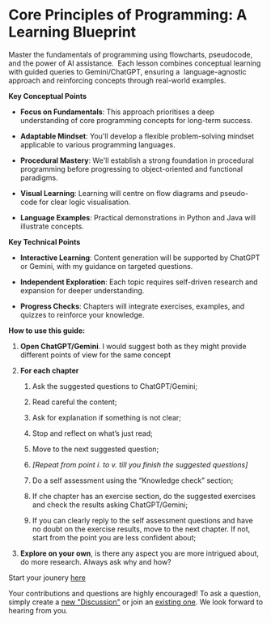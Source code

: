 # Core Principles of Programming: A Learning Blueprint

Master the fundamentals of programming using flowcharts, pseudocode, and the power of AI assistance.  Each lesson combines conceptual learning with guided queries to Gemini/ChatGPT, ensuring a  language-agnostic approach and reinforcing concepts through real-world examples.

**Key Conceptual Points**

- **Focus on Fundamentals**: This approach prioritises a deep understanding of core programming concepts for long-term success.

- **Adaptable Mindset**: You'll develop a flexible problem-solving mindset applicable to various programming languages.

- **Procedural Mastery**: We'll establish a strong foundation in procedural programming before progressing to object-oriented and functional paradigms.

- **Visual Learning**: Learning will centre on flow diagrams and pseudo-code for clear logic visualisation.

- **Language Examples**: Practical demonstrations in Python and Java will illustrate concepts.

**Key Technical Points**

- **Interactive Learning**: Content generation will be supported by ChatGPT or Gemini, with my guidance on targeted questions.

- **Independent Exploration**: Each topic requires self-driven research and expansion for deeper understanding.

- **Progress Checks**: Chapters will integrate exercises, examples, and quizzes to reinforce your knowledge.

**How to use this guide:**

1. **Open ChatGPT/Gemini**. I would suggest both as they might provide different points of view for the same concept 

2. **For each chapter**

   1. Ask the suggested questions to ChatGPT/Gemini;

   2. Read careful the content;

   3. Ask for explanation if something is not clear;

   4. Stop and reflect on what’s just read;

   5. Move to the next suggested question;

   6. _\[Repeat from point i. to v. till you finish the suggested questions]_

   7. Do a self assessment using the “Knowledge check” section;

   8. If che chapter has an exercise section, do the suggested exercises and check the results asking ChatGPT/Gemini;

   9. If you can clearly reply to the self assessment questions and have no doubt on the exercise results, move to the next chapter. If not, start from the point you are less confident about;

3. **Explore on your own**, is there any aspect you are more intrigued about, do more research. Always ask why and how?

Start your jounery [here](https://github.com/InfiniteLearnJourney/ProgrammingCorePrinciples/blob/main/guide/01.%20History%20of%20computers.md)


Your contributions and questions are highly encouraged! To ask a question, simply create a [new "Discussion"](https://github.com/InfiniteLearnJourney/ProgrammingCorePrinciples/discussions/new/choose) or join an [existing one](https://github.com/InfiniteLearnJourney/ProgrammingCorePrinciples/discussions/). We look forward to hearing from you.